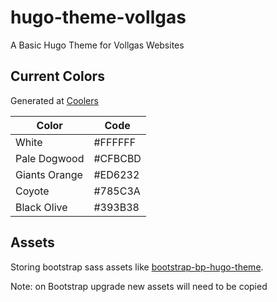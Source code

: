 # hugo-theme-vollgas

A Basic Hugo Theme for Vollgas Websites

## Current Colors

Generated at [Coolers](https://coolors.co/ffffff-cfbcbd-ed6232-785c3a-393b38)

| Color         | Code    |
| ------------- | ------- |
| White         | #FFFFFF |
| Pale Dogwood  | #CFBCBD |
| Giants Orange | #ED6232 |
| Coyote        | #785C3A |
| Black Olive   | #393B38 |

## Assets

Storing bootstrap sass assets like [bootstrap-bp-hugo-theme](https://github.com/spech66/bootstrap-bp-hugo-theme/tree/master).

Note: on Bootstrap upgrade new assets will need to be copied
